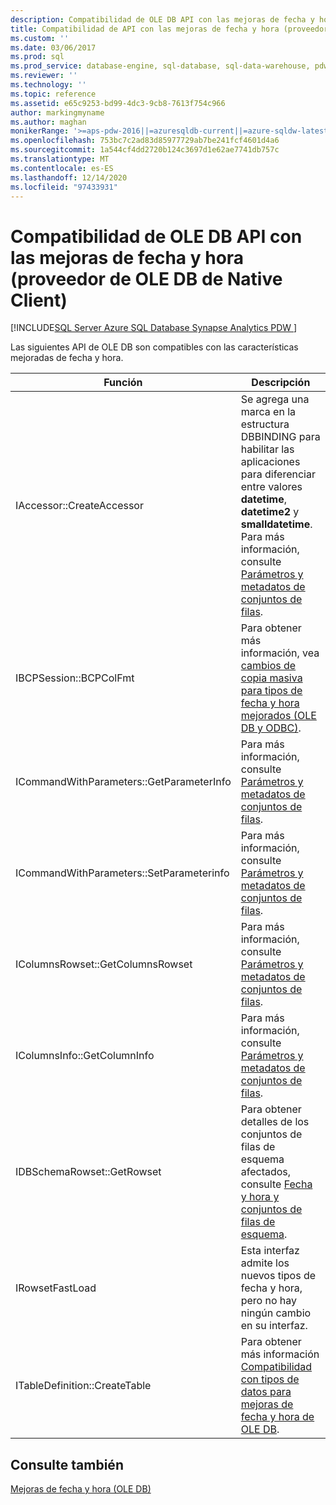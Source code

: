 ```yaml
---
description: Compatibilidad de OLE DB API con las mejoras de fecha y hora (proveedor de OLE DB de Native Client)
title: Compatibilidad de API con las mejoras de fecha y hora (proveedor de OLE DB de Native Client)
ms.custom: ''
ms.date: 03/06/2017
ms.prod: sql
ms.prod_service: database-engine, sql-database, sql-data-warehouse, pdw
ms.reviewer: ''
ms.technology: ''
ms.topic: reference
ms.assetid: e65c9253-bd99-4dc3-9cb8-7613f754c966
author: markingmyname
ms.author: maghan
monikerRange: '>=aps-pdw-2016||=azuresqldb-current||=azure-sqldw-latest||>=sql-server-2016||>=sql-server-linux-2017||=azuresqldb-mi-current'
ms.openlocfilehash: 753bc7c2ad83d85977729ab7be241fcf4601d4a6
ms.sourcegitcommit: 1a544cf4dd2720b124c3697d1e62ae7741db757c
ms.translationtype: MT
ms.contentlocale: es-ES
ms.lasthandoff: 12/14/2020
ms.locfileid: "97433931"
---
```

# <a name="ole-db-api-support-for-date-and-time-enhancements-native-client-ole-db-provider"></a>Compatibilidad de OLE DB API con las mejoras de fecha y hora (proveedor de OLE DB de Native Client)
[!INCLUDE[SQL Server Azure SQL Database Synapse Analytics PDW ](../../includes/applies-to-version/sql-asdb-asdbmi-asa-pdw.md)]

  Las siguientes API de OLE DB son compatibles con las características mejoradas de fecha y hora.  
  
|Función|Descripción|  
|--------------|-----------------|  
|IAccessor::CreateAccessor|Se agrega una marca en la estructura DBBINDING para habilitar las aplicaciones para diferenciar entre valores **datetime**, **datetime2** y **smalldatetime**. Para más información, consulte [Parámetros y metadatos de conjuntos de filas](../../relational-databases/native-client-ole-db-date-time/metadata-parameter-and-rowset.md).|  
|IBCPSession::BCPColFmt|Para obtener más información, vea [cambios de copia masiva para tipos de fecha y hora mejorados &#40;OLE DB y ODBC&#41;](../../relational-databases/native-client-odbc-date-time/bulk-copy-changes-for-enhanced-date-and-time-types-ole-db-and-odbc.md).|  
|ICommandWithParameters::GetParameterInfo|Para más información, consulte [Parámetros y metadatos de conjuntos de filas](../../relational-databases/native-client-ole-db-date-time/metadata-parameter-and-rowset.md).|  
|ICommandWithParameters::SetParameterinfo|Para más información, consulte [Parámetros y metadatos de conjuntos de filas](../../relational-databases/native-client-ole-db-date-time/metadata-parameter-and-rowset.md).|  
|IColumnsRowset::GetColumnsRowset|Para más información, consulte [Parámetros y metadatos de conjuntos de filas](../../relational-databases/native-client-ole-db-date-time/metadata-parameter-and-rowset.md).|  
|IColumnsInfo::GetColumnInfo|Para más información, consulte [Parámetros y metadatos de conjuntos de filas](../../relational-databases/native-client-ole-db-date-time/metadata-parameter-and-rowset.md).|  
|IDBSchemaRowset::GetRowset|Para obtener detalles de los conjuntos de filas de esquema afectados, consulte [Fecha y hora y conjuntos de filas de esquema](../../relational-databases/native-client-ole-db-date-time/metadata-date-and-time-and-schema-rowsets.md).|  
|IRowsetFastLoad|Esta interfaz admite los nuevos tipos de fecha y hora, pero no hay ningún cambio en su interfaz.|  
|ITableDefinition::CreateTable|Para obtener más información [Compatibilidad con tipos de datos para mejoras de fecha y hora de OLE DB](../../relational-databases/native-client-ole-db-date-time/data-type-support-for-ole-db-date-and-time-improvements.md).|  
  
## <a name="see-also"></a>Consulte también  
 [Mejoras de fecha y hora &#40;OLE DB&#41;](../../relational-databases/native-client-ole-db-date-time/date-and-time-improvements-ole-db.md)  
  
  
